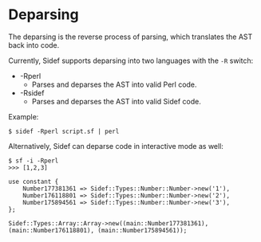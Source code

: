 # Deparsing

The deparsing is the reverse process of parsing, which translates the AST back into code.

Currently, Sidef supports deparsing into two languages with the `-R` switch:

* -Rperl
    - Parses and deparses the AST into valid Perl code.
* -Rsidef
    - Parses and deparses the AST into valid Sidef code.

Example:

```shell
$ sidef -Rperl script.sf | perl
```

Alternatively, Sidef can deparse code in interactive mode as well:

```shell
$ sf -i -Rperl
>>> [1,2,3]

use constant {
    Number177381361 => Sidef::Types::Number::Number->new('1'),
    Number176118801 => Sidef::Types::Number::Number->new('2'),
    Number175894561 => Sidef::Types::Number::Number->new('3'),
};

Sidef::Types::Array::Array->new((main::Number177381361), (main::Number176118801), (main::Number175894561));
```
